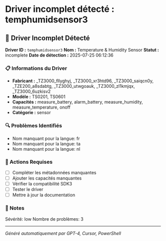 # Driver incomplet détecté : temphumidsensor3

## 🚨 Driver Incomplet Détecté

**Driver ID :** `temphumidsensor3`
**Nom :** Temperature & Humidity Sensor
**Statut :** incomplete
**Date de détection :** 2025-07-25 06:12:36

### 📋 Informations du Driver
- **Fabricant :** _TZ3000_fllyghyj, _TZ3000_xr3htd96, _TZ3000_saiqcn0y, _TZE200_a8sdabtg, _TZ3000_utwgoauk, _TZ3000_zl1kmjqx, _TZ3000_6uzkisv2
- **Modèle :** TS0201, TS0601
- **Capacités :** measure_battery, alarm_battery, measure_humidity, measure_temperature, onoff
- **Catégorie :** sensor

### 🔍 Problèmes Identifiés
- Nom manquant pour la langue: fr
- Nom manquant pour la langue: ta
- Nom manquant pour la langue: nl

### 🎯 Actions Requises
- [ ] Compléter les métadonnées manquantes
- [ ] Ajouter les capacités manquantes
- [ ] Vérifier la compatibilité SDK3
- [ ] Tester le driver
- [ ] Mettre à jour la documentation

### 📝 Notes
Sévérité: low
Nombre de problèmes: 3

---
*Généré automatiquement par GPT-4, Cursor, PowerShell*

